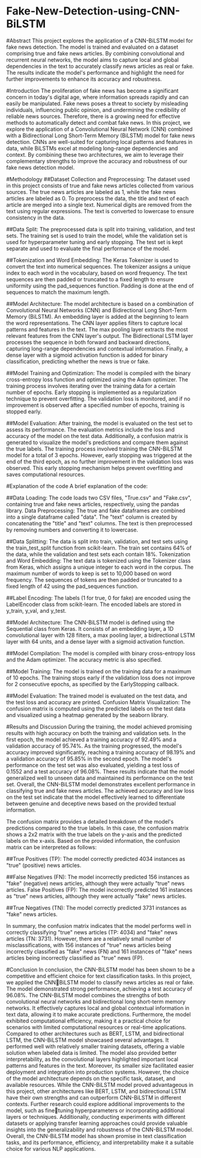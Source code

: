 # Fake-New-Detection-using-CNN-BiLSTM

#Abstract
This project explores the application of a CNN-BiLSTM model for fake news 
detection. The model is trained and evaluated on a dataset comprising true and fake 
news articles. By combining convolutional and recurrent neural networks, the 
model aims to capture local and global dependencies in the text to accurately 
classify news articles as real or fake. The results indicate the model's performance 
and highlight the need for further improvements to enhance its accuracy and 
robustness.

#Introduction
The proliferation of fake news has become a significant concern in today's digital 
age, where information spreads rapidly and can easily be manipulated. Fake news 
poses a threat to society by misleading individuals, influencing public opinion, and 
undermining the credibility of reliable news sources. Therefore, there is a growing 
need for effective methods to automatically detect and combat fake news.
In this project, we explore the application of a Convolutional Neural Network 
(CNN) combined with a Bidirectional Long Short-Term Memory (BiLSTM) model 
for fake news detection. CNNs are well-suited for capturing local patterns and 
features in data, while BiLSTMs excel at modeling long-range dependencies and 
context. By combining these two architectures, we aim to leverage their 
complementary strengths to improve the accuracy and robustness of our fake news 
detection model.

#Methodology
##Dataset Collection and Preprocessing:
The dataset used in this project consists of true and fake news articles collected from 
various sources. The true news articles are labeled as 1, while the fake news articles 
are labeled as 0. To preprocess the data, the title and text of each article are merged 
into a single text. Numerical digits are removed from the text using regular 
expressions. The text is converted to lowercase to ensure consistency in the data.

##Data Split:
The preprocessed data is split into training, validation, and test sets. The training 
set is used to train the model, while the validation set is used for hyperparameter 
tuning and early stopping. The test set is kept separate and used to evaluate the final 
performance of the model.

##Tokenization and Word Embedding:
The Keras Tokenizer is used to convert the text into numerical sequences.
The tokenizer assigns a unique index to each word in the vocabulary, based on word 
frequency. The text sequences are then padded or truncated to a fixed length to 
ensure uniformity using the pad_sequences function. Padding is done at the end of 
sequences to match the maximum length.

##Model Architecture:
The model architecture is based on a combination of Convolutional Neural 
Networks (CNN) and Bidirectional Long Short-Term Memory (BiLSTM). An 
embedding layer is added at the beginning to learn the word representations. The 
CNN layer applies filters to capture local patterns and features in the text.
The max pooling layer extracts the most relevant features from the CNN layer's 
output. The Bidirectional LSTM layer processes the sequence in both forward and 
backward directions, capturing long-range dependencies and contextual 
information. Finally, a dense layer with a sigmoid activation function is added for 
binary classification, predicting whether the news is true or fake.

##Model Training and Optimization:
The model is compiled with the binary cross-entropy loss function and optimized 
using the Adam optimizer. The training process involves iterating over the training 
data for a certain number of epochs. Early stopping is implemented as a 
regularization technique to prevent overfitting. The validation loss is monitored, 
and if no improvement is observed after a specified number of epochs, training is 
stopped early.

##Model Evaluation:
After training, the model is evaluated on the test set to assess its performance.
The evaluation metrics include the loss and accuracy of the model on the test data.
Additionally, a confusion matrix is generated to visualize the model's predictions 
and compare them against the true labels.
The training process involved training the CNN-BiLSTM model for a total of 3 
epochs. However, early stopping was triggered at the end of the third epoch, as no 
further improvement in the validation loss was observed. This early stopping 
mechanism helps prevent overfitting and saves computational resources.

#Explanation of the code
A brief explanation of the code:

##Data Loading: 
The code loads two CSV files, "True.csv" and "Fake.csv", 
containing true and fake news articles, respectively, using the pandas library.
Data Preprocessing: The true and fake dataframes are combined into a single 
dataframe called "data". The "text" column is created by concatenating the "title" 
and "text" columns. The text is then preprocessed by removing numbers and 
converting it to lowercase.

##Data Splitting: 
The data is split into train, validation, and test sets using the 
train_test_split function from scikit-learn. The train set contains 64% of the data, 
while the validation and test sets each contain 18%.
Tokenization and Word Embedding: The text data is tokenized using the 
Tokenizer class from Keras, which assigns a unique integer to each word in the 
corpus. The maximum number of words to keep is set to 10,000 based on word 
frequency. The sequences of tokens are then padded or truncated to a fixed length 
of 42 using the pad_sequences function.

##Label Encoding: 
The labels (1 for true, 0 for fake) are encoded using the 
LabelEncoder class from scikit-learn. The encoded labels are stored in y_train, 
y_val, and y_test.

##Model Architecture: 
The CNN-BiLSTM model is defined using the Sequential 
class from Keras. It consists of an embedding layer, a 1D convolutional layer with 
128 filters, a max pooling layer, a bidirectional LSTM layer with 64 units, and a 
dense layer with a sigmoid activation function.

##Model Compilation: The model is compiled with binary cross-entropy loss and 
the Adam optimizer. The accuracy metric is also specified.

##Model Training: The model is trained on the training data for a maximum of 10 
epochs. The training stops early if the validation loss does not improve for 2 
consecutive epochs, as specified by the EarlyStopping callback.

##Model Evaluation: The trained model is evaluated on the test data, and the test 
loss and accuracy are printed.
Confusion Matrix Visualization: The confusion matrix is computed using the 
predicted labels on the test data and visualized using a heatmap generated by the 
seaborn library.

#Results and Discussion
During the training, the model achieved promising results with high accuracy on 
both the training and validation sets. In the first epoch, the model achieved a training 
accuracy of 92.49% and a validation accuracy of 95.74%. As the training 
progressed, the model's accuracy improved significantly, reaching a training 
accuracy of 98.19% and a validation accuracy of 95.85% in the second epoch.
The model's performance on the test set was also evaluated, yielding a test loss of 
0.1552 and a test accuracy of 96.08%. These results indicate that the model 
generalized well to unseen data and maintained its performance on the test set.
Overall, the CNN-BiLSTM model demonstrates excellent performance in 
classifying true and fake news articles. The achieved accuracy and low loss on the 
test set indicate that the model effectively learned to differentiate between genuine 
and deceptive news based on the provided textual information.

The confusion matrix provides a detailed breakdown of the model's predictions 
compared to the true labels. In this case, the confusion matrix shows a 2x2 matrix 
with the true labels on the y-axis and the predicted labels on the x-axis.
Based on the provided information, the confusion matrix can be interpreted as 
follows:

##True Positives (TP): 
The model correctly predicted 4034 instances as "true" 
(positive) news articles.

##False Negatives (FN): 
The model incorrectly predicted 156 instances as "fake" 
(negative) news articles, although they were actually "true" news articles.
False Positives (FP): The model incorrectly predicted 161 instances as "true" 
news articles, although they were actually "fake" news articles.

##True Negatives (TN): 
The model correctly predicted 3731 instances as "fake" 
news articles.

In summary, the confusion matrix indicates that the model performs well in 
correctly classifying "true" news articles (TP: 4034) and "fake" news articles (TN: 
3731). However, there are a relatively small number of misclassifications, with 156 
instances of "true" news articles being incorrectly classified as "fake" news (FN) 
and 161 instances of "fake" news articles being incorrectly classified as "true" news 
(FP).

#Conclusion
In conclusion, the CNN-BiLSTM model has been shown to be a competitive and 
efficient choice for text classification tasks. In this project, we applied the CNNBiLSTM model to classify news articles as real or fake. The model demonstrated 
strong performance, achieving a test accuracy of 96.08%.
The CNN-BiLSTM model combines the strengths of both convolutional neural 
networks and bidirectional long short-term memory networks. It effectively 
captures local and global contextual information in text data, allowing it to make 
accurate predictions. Furthermore, the model exhibited computational efficiency, 
making it a practical choice for scenarios with limited computational resources or 
real-time applications.
Compared to other architectures such as BERT, LSTM, and bidirectional LSTM, 
the CNN-BiLSTM model showcased several advantages. It performed well with 
relatively smaller training datasets, offering a viable solution when labeled data is 
limited. The model also provided better interpretability, as the convolutional layers 
highlighted important local patterns and features in the text. Moreover, its smaller 
size facilitated easier deployment and integration into production systems.
However, the choice of the model architecture depends on the specific task, dataset, 
and available resources. While the CNN-BiLSTM model proved advantageous in 
this project, other architectures like BERT, LSTM, and bidirectional LSTM have 
their own strengths and can outperform CNN-BiLSTM in different contexts.
Further research could explore additional improvements to the model, such as finetuning hyperparameters or incorporating additional layers or techniques. 
Additionally, conducting experiments with different datasets or applying transfer 
learning approaches could provide valuable insights into the generalizability and 
robustness of the CNN-BiLSTM model.
Overall, the CNN-BiLSTM model has shown promise in text classification tasks, 
and its performance, efficiency, and interpretability make it a suitable choice for 
various NLP applications.
